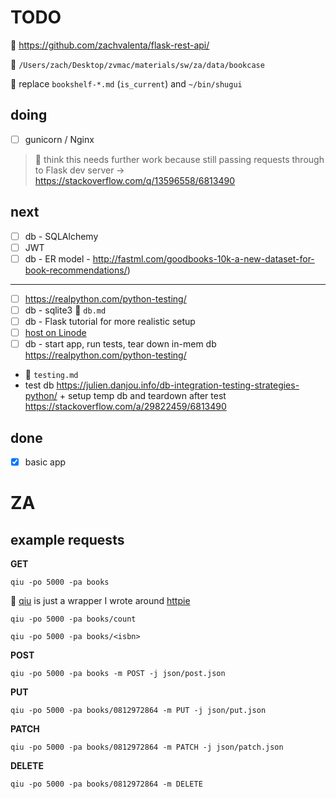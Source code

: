 # TODO

🔗 https://github.com/zachvalenta/flask-rest-api/

🔗 `/Users/zach/Desktop/zvmac/materials/sw/za/data/bookcase`

📍 replace `bookshelf-*.md` (`is_current`) and `~/bin/shugui`

## doing 

- [ ] gunicorn / Nginx

> 📍 think this needs further work because still passing requests through to Flask dev server -> https://stackoverflow.com/q/13596558/6813490

## next

- [ ] db - SQLAlchemy
- [ ] JWT
- [ ] db - ER model - http://fastml.com/goodbooks-10k-a-new-dataset-for-book-recommendations/)

---

- [ ] https://realpython.com/python-testing/
- [ ] db - sqlite3 🔗 `db.md`
- [ ] db - Flask tutorial for more realistic setup
- [ ] [host on Linode](https://www.youtube.com/watch?v=LUFn-QVcmB8)
- [ ] db - start app, run tests, tear down in-mem db https://realpython.com/python-testing/

* 🔗 `testing.md`
* test db https://julien.danjou.info/db-integration-testing-strategies-python/ + setup temp db and teardown after test https://stackoverflow.com/a/29822459/6813490

## done

- [x] basic app

# ZA

## example requests

__GET__

```
qiu -po 5000 -pa books
```

📍 [qiu](https://github.com/zachvalenta/qiu) is just a wrapper I wrote around [httpie](https://github.com/jakubroztocil/httpie)

```
qiu -po 5000 -pa books/count
```

```
qiu -po 5000 -pa books/<isbn>
```

__POST__

```
qiu -po 5000 -pa books -m POST -j json/post.json
```

__PUT__

```
qiu -po 5000 -pa books/0812972864 -m PUT -j json/put.json
```

__PATCH__

```
qiu -po 5000 -pa books/0812972864 -m PATCH -j json/patch.json
```

__DELETE__

```
qiu -po 5000 -pa books/0812972864 -m DELETE
```
